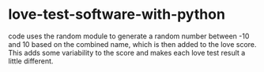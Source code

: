# love-test-software-with-python
code uses the random module to generate a random number between -10 and 10 based on the combined name, which is then added to the love score. This adds some variability to the score and makes each love test result a little different.




